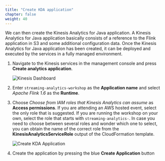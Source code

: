 ```yaml
---
title: "Create KDA application"
chapter: false
weight: 40
---
```


We can then create the Kinesis Analytics for Java application. A Kinesis Analytics for Java application basically consists of a reference to the Flink application in S3 and some additional configuration data. Once the Kinesis Analytics for Java application has been created, it can be deployed and executed by the services in a fully managed environment.

1. Navigate to the Kinesis services in the management console and press **Create analytics application**. 

	![Kinesis Dashboard](/images/kinesis-welcome-create-kda.png)

1. Enter `streaming-analytics-workshop` as the **Application name** and select *Apache Flink 1.6* as the **Runtime**. 

1. Choose *Choose from IAM roles that Kinesis Analytics can assume* as **Access permissions**. If you are attending an AWS hosted event, select the only role that is suggested. If you are running the workshop on your own, select the role that starts with `streaming-analytics-`. In case you need to choose between several roles and wonder which one to select, you can obtain the name of the correct role from the **KinesisAnalyticsServiceRole** output of the CloudFormation template.

	![Create KDA Application](/images/kda-create-app.png)

1. Create the application by pressing the blue **Create Application** button
